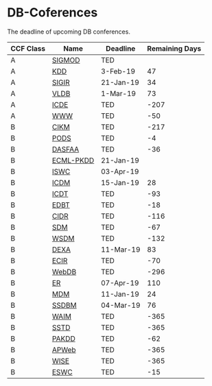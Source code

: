 # DB-Coferences
The deadline of upcoming DB conferences.

CCF Class | Name | Deadline | Remaining Days
 ----- | ----- | ------| ------ 
A | [SIGMOD](http://sigmod2019.org/sigmodcfp)                       | TED       | 
A | [KDD](http://www.kdd.org/kdd2019)                               | 3-Feb-19  | 47 
A | [SIGIR](http://sigir.org/sigir2019/submit.html?menu=submit)     | 21-Jan-19 | 34  
A | [VLDB](http://vldb.org/2019/?important-dates)                   | 1-Mar-19  | 73  
A | [ICDE](http://conferences.cis.umac.mo/icde2019/)                | TED       | -207  
A | [WWW](https://www2019.thewebconf.org/call-for-papers)           | TED       | -50  
B | [CIKM](https://www.cikm2018.units.it/callforpaper.html)         | TED       | -217  
B | [PODS](http://sigmod2019.org/podscfp)                           | TED       | -4 
B | [DASFAA](https://dasfaa2019.eng.cmu.ac.th/)                     | TED       | -36 
B | [ECML-PKDD](http://ecmlpkdd2019.org/submissions/journalTrack/)  | 21-Jan-19 | 
B | [ISWC](https://iswc2019.semanticweb.org/dates/)                 | 03-Apr-19 |  
B | [ICDM](http://www.data-mining-forum.de/important_dates.php)     | 15-Jan-19 | 28 
B | [ICDT](http://edbticdt2019.inesc-id.pt/?important_dates)        | TED       | -93 
B | [EDBT](http://edbticdt2019.inesc-id.pt/?important_dates)        | TED       | -18 
B | [CIDR](http://cidrdb.org/cidr2019/)                             | TED       | -116 
B | [SDM](https://www.siam.org/Conferences/CM/Main/sdm19)           | TED       | -67 
B | [WSDM](http://www.wsdm-conference.org/2019/call-for-papers.php) | TED       | -132 
B | [DEXA](http://www.dexa.org/dexa2019)                            | 11-Mar-19 | 83 
B | [ECIR](http://ecir2019.org/important_dates/)                    | TED       | -70 
B | [WebDB](http://webdb2018.eurecom.fr/)                           | TED       | -296 
B | [ER](http://www.inf.ufrgs.br/er2019/)                           | 07-Apr-19 | 110 
B | [MDM](https://www.comp.hkbu.edu.hk/mdm2019/)                    | 11-Jan-19 | 24 
B | [SSDBM](http://ssdbm.org/)                                      | 04-Mar-19 | 76 
B | [WAIM]()                                                        | TED       | -365 
B | [SSTD]()                                                        | TED       | -365 
B | [PAKDD](http://pakdd2019.medmeeting.org/Content/92892)          | TED       | -62 
B | [APWeb]()                                                       | TED       | -365 
B | [WISE]()                                                        | TED       | -365 
B | [ESWC](https://2019.eswc-conferences.org/important-dates/)      | TED       | -15 
